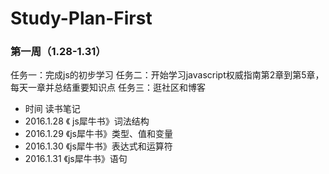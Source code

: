 # Study-Plan-First
### 第一周（1.28-1.31） 
任务一：完成js的初步学习 
任务二：开始学习javascript权威指南第2章到第5章，每天一章并总结重要知识点 
任务三：逛社区和博客
- 时间                     读书笔记 
- 2016.1.28          《 js犀牛书》词法结构 
- 2016.1.29          《js犀牛书》类型、值和变量 
- 2016.1.30          《js犀牛书》表达式和运算符 
- 2016.1.31           《js犀牛书》语句
